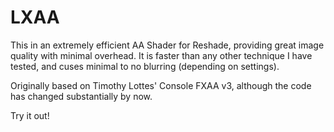 # LXAA

This in an extremely efficient AA Shader for Reshade, providing great image quality with minimal overhead.
It is faster than any other technique I have tested, and cuses minimal to no blurring (depending on settings).

Originally based on Timothy Lottes' Console FXAA v3, although the code has changed substantially by now.

Try it out!
